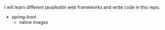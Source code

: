 I will learn different java/kotlin web frameworks and write code in this repo.

- spring-boot
    - native images